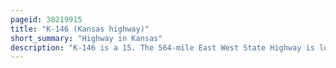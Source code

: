 ```yaml
---
pageid: 38219915
title: "K-146 (Kansas highway)"
short_summary: "Highway in Kansas"
description: "K-146 is a 15. The 564-mile East West State Highway is located in eastern Kansas. The western Terminus of the K-146 is located at us. S. Route 59 North of Erie in neosho County. The eastern Terminus is located at k-3 Northwest of Girard in Crawford County. The main Purpose of this Route is to serve the small Town of Walnut. The Highway is Two-Lanes for its entire Length and no Part of it is included in the national Highway System."
---
```

